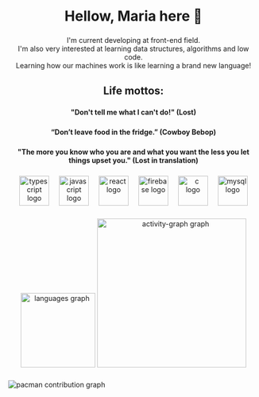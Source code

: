 <h1 align="center">Hellow, Maria here 🤠</h1>

###

<p align="center">I'm current developing at front-end field.<br>I'm also very interested at learning data structures, algorithms and low code.<br>Learning how our machines work is like learning a brand new language!</p>

###

<h2 align="center">Life mottos:</h2>

###

<h4 align="center">"Don't tell me what I can't do!" (Lost)</h4>

###

<h4 align="center">“Don’t leave food in the fridge.” (Cowboy Bebop)</h4>

###

<h4 align="center">"The more you know who you are and what you want the less you let things upset you." (Lost in translation)</h4>

###

<div align="center">
  <img src="https://cdn.jsdelivr.net/gh/devicons/devicon/icons/typescript/typescript-original.svg" height="60" alt="typescript logo"  />
  <img width="12" />
  <img src="https://cdn.jsdelivr.net/gh/devicons/devicon/icons/javascript/javascript-original.svg" height="60" alt="javascript logo"  />
  <img width="12" />
  <img src="https://cdn.jsdelivr.net/gh/devicons/devicon/icons/react/react-original.svg" height="60" alt="react logo"  />
  <img width="12" />
  <img src="https://cdn.jsdelivr.net/gh/devicons/devicon/icons/firebase/firebase-plain.svg" height="60" alt="firebase logo"  />
  <img width="12" />
  <img src="https://cdn.jsdelivr.net/gh/devicons/devicon/icons/c/c-original.svg" height="60" alt="c logo"  />
  <img width="12" />
  <img src="https://cdn.jsdelivr.net/gh/devicons/devicon/icons/mysql/mysql-original.svg" height="60" alt="mysql logo"  />
</div>

###

<div align="center">
  <img src="https://github-readme-stats.vercel.app/api/top-langs?username=MeCapel&locale=en&hide_title=false&layout=compact&card_width=320&langs_count=5&theme=dark&hide_border=true&order=2" height="150" alt="languages graph"  />
  <img src="https://github-readme-activity-graph.vercel.app/graph?username=MeCapel&radius=16&theme=minimal&area=true&order=5&custom_title=Capel's%20activities&bg_color=00000&color=D9D9D9&title_color=7E51FF&line=D9D9D9&point=7E51FF&area_color=7E51FF&hide_border=true&hide_title=false" height="300" alt="activity-graph graph"  />
</div>

###

<picture>
  <source media="(prefers-color-scheme: dark)" srcset="https://raw.githubusercontent.com/MeCapel/MeCapel/output/pacman-contribution-graph-dark.svg">
  <source media="(prefers-color-scheme: light)" srcset="https://raw.githubusercontent.com/MeCapel/MeCapel/output/pacman-contribution-graph.svg">
  <img alt="pacman contribution graph" src="https://raw.githubusercontent.com/MeCapel/MeCapel/output/pacman-contribution-graph.svg">
</picture>

###
